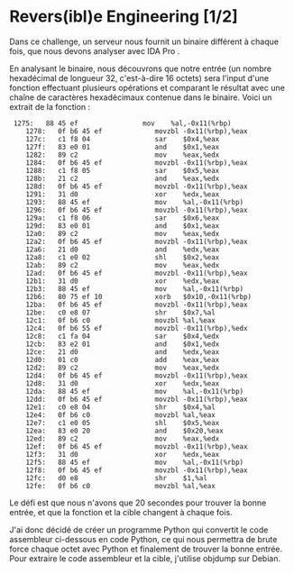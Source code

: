 
# Revers(ibl)e Engineering [1/2]

Dans ce challenge, un serveur nous fournit un binaire différent à chaque fois, que nous devons analyser avec IDA Pro .

En analysant le binaire, nous découvrons que notre entrée (un nombre hexadécimal de longueur 32, c'est-à-dire 16 octets) sera l'input d'une fonction effectuant plusieurs opérations et comparant le résultat avec une chaîne de caractères hexadécimaux contenue dans le binaire. Voici un extrait de la fonction :

```
 1275:   88 45 ef                mov    %al,-0x11(%rbp)
    1278:   0f b6 45 ef             movzbl -0x11(%rbp),%eax
    127c:   c1 f8 04                sar    $0x4,%eax
    127f:   83 e0 01                and    $0x1,%eax
    1282:   89 c2                   mov    %eax,%edx
    1284:   0f b6 45 ef             movzbl -0x11(%rbp),%eax
    1288:   c1 f8 05                sar    $0x5,%eax
    128b:   21 c2                   and    %eax,%edx
    128d:   0f b6 45 ef             movzbl -0x11(%rbp),%eax
    1291:   31 d0                   xor    %edx,%eax
    1293:   88 45 ef                mov    %al,-0x11(%rbp)
    1296:   0f b6 45 ef             movzbl -0x11(%rbp),%eax
    129a:   c1 f8 06                sar    $0x6,%eax
    129d:   83 e0 01                and    $0x1,%eax
    12a0:   89 c2                   mov    %eax,%edx
    12a2:   0f b6 45 ef             movzbl -0x11(%rbp),%eax
    12a6:   21 d0                   and    %edx,%eax
    12a8:   c1 e0 02                shl    $0x2,%eax
    12ab:   89 c2                   mov    %eax,%edx
    12ad:   0f b6 45 ef             movzbl -0x11(%rbp),%eax
    12b1:   31 d0                   xor    %edx,%eax
    12b3:   88 45 ef                mov    %al,-0x11(%rbp)
    12b6:   80 75 ef 10             xorb   $0x10,-0x11(%rbp)
    12ba:   0f b6 45 ef             movzbl -0x11(%rbp),%eax
    12be:   c0 e8 07                shr    $0x7,%al
    12c1:   0f b6 c0                movzbl %al,%eax
    12c4:   0f b6 55 ef             movzbl -0x11(%rbp),%edx
    12c8:   c1 fa 04                sar    $0x4,%edx
    12cb:   83 e2 01                and    $0x1,%edx
    12ce:   21 d0                   and    %edx,%eax
    12d0:   01 c0                   add    %eax,%eax
    12d2:   89 c2                   mov    %eax,%edx
    12d4:   0f b6 45 ef             movzbl -0x11(%rbp),%eax
    12d8:   31 d0                   xor    %edx,%eax
    12da:   88 45 ef                mov    %al,-0x11(%rbp)
    12dd:   0f b6 45 ef             movzbl -0x11(%rbp),%eax
    12e1:   c0 e8 04                shr    $0x4,%al
    12e4:   0f b6 c0                movzbl %al,%eax
    12e7:   c1 e0 05                shl    $0x5,%eax
    12ea:   83 e0 20                and    $0x20,%eax
    12ed:   89 c2                   mov    %eax,%edx
    12ef:   0f b6 45 ef             movzbl -0x11(%rbp),%eax
    12f3:   31 d0                   xor    %edx,%eax
    12f5:   88 45 ef                mov    %al,-0x11(%rbp)
    12f8:   0f b6 45 ef             movzbl -0x11(%rbp),%eax
    12fc:   d0 e8                   shr    $1,%al
    12fe:   0f b6 c0                movzbl %al,%eax
```

Le défi est que nous n'avons que 20 secondes pour trouver la bonne entrée, et que la fonction et la cible changent à chaque fois.

J'ai donc décidé de créer un programme Python qui convertit le code assembleur ci-dessous en code Python, ce qui nous permettra de brute force  chaque octet avec Python et finalement de trouver la bonne entrée. Pour extraire le code assembleur et la cible, j'utilise objdump sur Debian.






